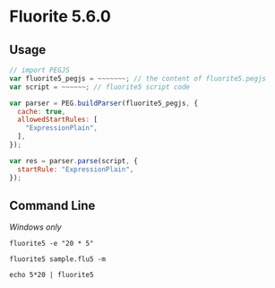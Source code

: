 # Fluorite 5.6.0

## Usage

```javascript
// import PEGJS
var fluorite5_pegjs = ~~~~~~~; // the content of fluorite5.pegjs
var script = ~~~~~~; // fluorite5 script code

var parser = PEG.buildParser(fluorite5_pegjs, {
  cache: true,
  allowedStartRules: [
    "ExpressionPlain",
  ],
});

var res = parser.parse(script, {
  startRule: "ExpressionPlain",
});
```

## Command Line

*Windows only*

`fluorite5 -e "20 * 5"`

`fluorite5 sample.flu5 -m`

`echo 5*20 | fluorite5`
